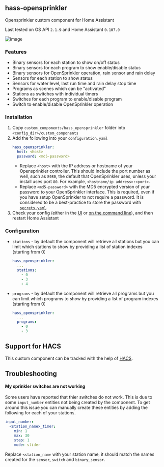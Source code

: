 ## hass-opensprinkler

Opensprinkler custom component for Home Assistant

Last tested on OS API `2.1.9` and Home Assistant `0.107.0`

![image](https://user-images.githubusercontent.com/819711/36068687-086820ce-0f2f-11e8-81de-de53c94124f0.png)

### Features

- Binary sensors for each station to show on/off status
- Binary sensors for each program to show enable/disable status
- Binary sensors for OpenSprinkler operation, rain sensor and rain delay
- Sensors for each station to show status
- Sensors for water level, last run time and rain delay stop time
- Programs as scenes which can be "activated"
- Stations as switches with individual timers
- Switches for each program to enable/disable program
- Switch to enable/disable OpenSprinkler operation

### Installation

1. Copy `custom_components/hass_opensprinkler` folder into `<config_dir>/custom_components`
2. Add the following into your `configuration.yaml`
    ```yaml
    hass_opensprinkler:
      host: <host>
      password: <md5-password>
    ```
    - Replace `<host>` with the IP address or hostname of your Opensprinkler controller.  This should include the port number as well, such as `8080`, the default that OpenSprinkler uses, unless your install uses port `80`.  For example, `<hostname/ip address>:<port>`.
    - Replace `<md5-password>` with the MD5 encrypted version of your password to your OpenSprinkler interface.  This is required, even if you have setup OpenSprinkler to not require a password.  It is considered to be a best-practice to store the password with [`secrets.yaml`](https://www.home-assistant.io/docs/configuration/secrets/).
4. Check your config (either in the [UI](https://www.home-assistant.io/integrations/config#server-control) or [on the command line](https://www.home-assistant.io/docs/tools/check_config/)), and then restart Home Assistant

### Configuration

- `stations` - by default the component will retrieve all stations but you can limit which stations to show by providing a list of station indexes (starting from 0)
    ```yaml
    hass_opensprinkler:
      ...
      stations:
        - 0
        - 3
        - 4
    ```

- `programs` - by default the component will retrieve all programs but you can limit which programs to show by providing a list of program indexes (starting from 0)
    ```yaml
    hass_opensprinkler:
      ...
      programs:
        - 0
        - 3
    ```

## Support for HACS

This custom component can be tracked with the help of [HACS](https://github.com/custom-components/hacs).

## Troubleshooting

#### My sprinkler switches are not working

Some users have reported that thier switches do not work. This is due to some `input_number` entities not being created by the component. To get around this issue you can manually create these entities by adding the following for each of your stations.

```yaml
input_number:
  <station_name>_timer:
    min: 1
    max: 30
    step: 1
    mode: slider
```

Replace `<station_name` with your station name, it should match the names created for the `sensor`, `switch` and `binary_sensor`.
